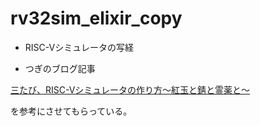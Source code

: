# rv32sim_elixir_copy
* RISC-Vシミュレータの写経

* つぎのブログ記事

[三たび、RISC-Vシミュレータの作り方〜紅玉と錆と霊薬と〜](https://blog.agile.esm.co.jp/entry/rvs32sim-ex)

を参考にさせてもらっている。

